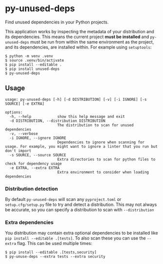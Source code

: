 # py-unused-deps

Find unused dependencies in your Python projects.

This application works by inspecting the metadata of your distribution and its
dependencies. This means the current project **must be installed** and
`py-unused-deps` must be run from within the same environment as the project,
and its dependencies, are installed within. For example using `setuptools`:

``` console
$ python -m venv .venv
$ source .venv/bin/activate
$ pip install --editable .
$ pip install unused-deps
$ py-unused-deps
```

## Usage

    usage: py-unused-deps [-h] [-d DISTRIBUTION] [-v] [-i IGNORE] [-s SOURCE] [-e EXTRA]
    
    options:
      -h, --help            show this help message and exit
      -d DISTRIBUTION, --distribution DISTRIBUTION
                            The distribution to scan for unused dependencies
      -v, --verbose
      -i IGNORE, --ignore IGNORE
                            Dependencies to ignore when scanning for usage. For example, you might want to ignore a linter that you run but don't import
      -s SOURCE, --source SOURCE
                            Extra directories to scan for python files to check for dependency usage
      -e EXTRA, --extra EXTRA
                            Extra environment to consider when loading dependencies

### Distribution detection

By default `py-unused-deps` will scan any `pyproject.toml` or
`setup.cfg/setup.py` file to try and detect a distribution. This may not always
be accurate, so you can specify a distribution to scan with `--distribution`

### Extra dependencies

You distribution may contain extra optional dependencies to be installed like
`pip install --editable .[tests]`. To also scan these you can use the `--extra`
flag. This can be used multiple times:

``` console
$ pip install --editable .[tests,security]
$ py-unuse-deps --extra tests --extra security
```
